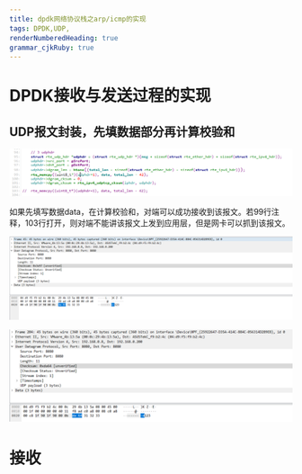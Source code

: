 ```yaml
---
title: dpdk网络协议栈之arp/icmp的实现
tags: DPDK,UDP,
renderNumberedHeading: true
grammar_cjkRuby: true
---
```

# DPDK接收与发送过程的实现


## UDP报文封装，先填数据部分再计算校验和

![UDP封装](./images/1645276225307.png)


如果先填写数据data，在计算校验和，对端可以成功接收到该报文。若99行注释，103行打开，则对端不能讲该报文上发到应用层，但是网卡可以抓到该报文。

![先计算校验和后填数据](./images/1645276363423.png)

![先填数据后计算校验和](./images/1645276385993.png)
# 接收
